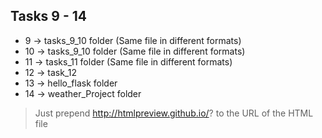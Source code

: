 ## Tasks 9 - 14
* 9 ->	tasks_9_10 folder (Same file in different formats)
* 10 ->	tasks_9_10 folder (Same file in different formats)
* 11 ->	tasks_11 folder (Same file in different formats)
* 12 ->	task_12 
* 13 ->	hello_flask folder
* 14 ->	weather_Project folder

> Just prepend http://htmlpreview.github.io/? to the URL of the HTML file

